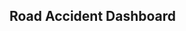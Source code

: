 ## Road Accident Dashboard
<!--[logo](https://github.com/salmanrashidkv/Excel_Dashboard_CaseStudies/Road Accident Dashboard/blob/main/RA_dash.jpg)-->

